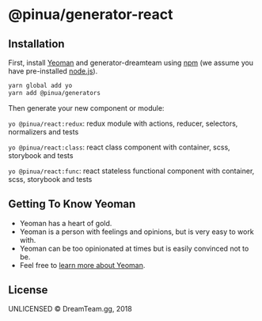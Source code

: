 # @pinua/generator-react

## Installation

First, install [Yeoman](http://yeoman.io) and generator-dreamteam using [npm](https://www.npmjs.com/) (we assume you have pre-installed [node.js](https://nodejs.org/)).

```bash
yarn global add yo
yarn add @pinua/generators
```

Then generate your new component or module:

`yo @pinua/react:redux`: redux module with actions, reducer, selectors, normalizers and tests

`yo @pinua/react:class`: react class component with container, scss, storybook and tests

`yo @pinua/react:func`: react stateless functional component with container, scss, storybook and tests

## Getting To Know Yeoman

 * Yeoman has a heart of gold.
 * Yeoman is a person with feelings and opinions, but is very easy to work with.
 * Yeoman can be too opinionated at times but is easily convinced not to be.
 * Feel free to [learn more about Yeoman](http://yeoman.io/).

## License

UNLICENSED © DreamTeam.gg, 2018
